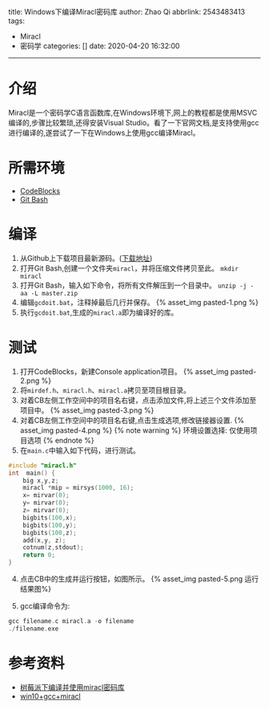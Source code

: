 title: Windows下编译Miracl密码库
author: Zhao Qi
abbrlink: 2543483413
tags:
  - Miracl
  - 密码学
categories: []
date: 2020-04-20 16:32:00
---
# 介绍
Miracl是一个密码学C语言函数库,在Windows环境下,网上的教程都是使用MSVC编译的,步骤比较繁琐,还得安装Visual Studio。看了一下官网文档,是支持使用gcc进行编译的,遂尝试了一下在Windows上使用gcc编译Miracl。

# 所需环境
* [CodeBlocks](http://www.codeblocks.org/downloads)
* [Git Bash](https://gitforwindows.org/)

# 编译
1. 从Github上下载项目最新源码。([下载地址](https://github.com/miracl/MIRACL/archive/master.zip))
2. 打开Git Bash,创建一个文件夹`miracl`，并将压缩文件拷贝至此。
`mkdir miracl`
3. 打开Git Bash，输入如下命令，将所有文件解压到一个目录中。
`unzip -j -aa -L master.zip`
4. 编辑`gcdoit.bat`，注释掉最后几行并保存。
{% asset_img pasted-1.png %}
5. 执行`gcdoit.bat`,生成的`miracl.a`即为编译好的库。

# 测试
1. 打开CodeBlocks，新建Console application项目。
{% asset_img pasted-2.png %}
2. 将`mirdef.h`、`miracl.h`、`miracl.a`拷贝至项目根目录。
3. 对着CB左侧工作空间中的项目名右键，点击添加文件,将上述三个文件添加至项目中。
{% asset_img pasted-3.png %}
4. 对着CB左侧工作空间中的项目名右键,点击生成选项,修改链接器设置.
{% asset_img pasted-4.png %}
{% note warning %}
环境设置选择: 仅使用项目选项
{% endnote %}
5. 在`main.c`中输入如下代码，进行测试。
```cpp
#include "miracl.h"
int  main() {
    big x,y,z;
    miracl *mip = mirsys(1000, 16);
    x= mirvar(0);
    y= mirvar(0);
    z= mirvar(0);
    bigbits(100,x);
    bigbits(100,y);
    bigbits(100,z);
    add(x,y, z);
    cotnum(z,stdout);
    return 0;
}
```
4. 点击CB中的生成并运行按钮，如图所示。
{% asset_img pasted-5.png 运行结果图%}

5. gcc编译命令为:
```cpp
gcc filename.c miracl.a -o filename
./filename.exe
```


# 参考资料
- [树莓派下编译并使用miracl密码库](https://www.cnblogs.com/little-kwy/p/12285955.html)
- [win10+gcc+miracl](https://blog.csdn.net/joker_clown/article/details/83662846)